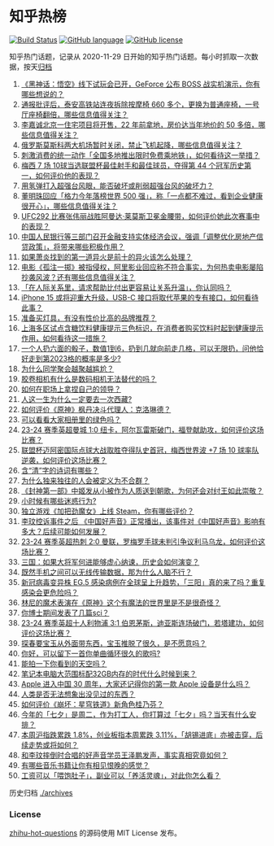 # 知乎热榜
[![Build Status](https://github.com/ToWeLong/zhihu-hot-questions/workflows/CI/badge.svg)](https://github.com/ToWeLong/zhihu-hot-questions/actions)
[![GitHub language](https://img.shields.io/badge/language-golang-orange.svg)](https://golang.org/)
[![GitHub license](https://img.shields.io/github/license/ToWeLong/zhihu-hot-questions)](https://github.com/ToWeLong/zhihu-hot-questions/blob/main/LICENSE)

知乎热门话题，记录从 2020-11-29 日开始的知乎热门话题。每小时抓取一次数据，按天[归档](./archives)

<!-- BEGIN -->

1. [《黑神话：悟空》线下试玩会已开，GeForce 公布 BOSS 战实机演示，你有哪些想说的？](https://www.zhihu.com/question/618236792)
1. [通报批评后，泰安高铁站连夜拆除按摩椅 660 多个，更换为普通座椅，一号厅座椅翻倍，哪些信息值得关注？](https://www.zhihu.com/question/618153937)
1. [李嘉诚北京一住宅项目将开售，22 年前拿地，房价达当年地价的 50 多倍，哪些信息值得关注？](https://www.zhihu.com/question/618192053)
1. [俄罗斯莫斯科两大机场暂时关闭，禁止飞机起降，哪些信息值得关注？](https://www.zhihu.com/question/618237814)
1. [刺激消费的统一动作「全国多地推出限时免费乘地铁」，如何看待这一举措？](https://www.zhihu.com/question/618238318)
1. [梅西 7 场 10球当选联盟杯最佳射手和最佳球员，夺得第 44 个冠军历史第一，如何评价他的表现？](https://www.zhihu.com/question/618248083)
1. [用氢弹打入超强台风眼，能否破坏或削弱超强台风的破坏力？](https://www.zhihu.com/question/614445157)
1. [董明珠回应「格力今年落榜世界 500 强」，称「一点都不难过，看到企业健康很开心」，哪些信息值得关注？](https://www.zhihu.com/question/618240766)
1. [UFC292 比赛张伟丽战胜阿曼达·莱莫斯卫冕金腰带，如何评价她此次赛事中的表现？](https://www.zhihu.com/question/618250850)
1. [中国人民银行等三部门召开金融支持实体经济会议，强调「调整优化房地产信贷政策」，将带来哪些积极作用？](https://www.zhihu.com/question/618257793)
1. [如果萧炎找到的第一道异火是前十的异火该怎么处理？](https://www.zhihu.com/question/538757087)
1. [电影《孤注一掷》被指侵权，阿里影业回应称不符合事实，为何热卖电影屡陷抄袭风波？还有哪些信息值得关注？](https://www.zhihu.com/question/617914571)
1. [「在人际关系里，请求帮助比付出更容易让关系升温」，你认同吗？](https://www.zhihu.com/question/617120348)
1. [iPhone 15 或将迎重大升级，USB-C 接口将取代苹果的专有接口，如何看待此事？](https://www.zhihu.com/question/618237100)
1. [准备买灯具，有没有性价比高的品牌推荐？](https://www.zhihu.com/question/340515041)
1. [上海多区试点含糖饮料健康提示三色标识，在消费者购买饮料时起到健康提示作用，如何看待这一措施？](https://www.zhihu.com/question/617918635)
1. [一个人扔六面的骰子，数值1到6，扔到几就向前走几格，可以无限扔，问他恰好走到第2023格的概率是多少?](https://www.zhihu.com/question/617875958)
1. [为什么同学聚会越聚越尴尬？](https://www.zhihu.com/question/20036820)
1. [胶卷相机有什么是数码相机无法替代的吗？](https://www.zhihu.com/question/617140596)
1. [如何在职场上拿捏自己的领导？](https://www.zhihu.com/question/598869474)
1. [人这一生为什么一定要去一次西藏?](https://www.zhihu.com/question/609178392)
1. [如何评价《原神》枫丹决斗代理人：克洛琳德？](https://www.zhihu.com/question/618235513)
1. [可以看看大家相册里的绿色吗？](https://www.zhihu.com/question/617688668)
1. [23-24 赛季英超曼城 1:0 纽卡，阿尔瓦雷斯破门，福登献助攻，如何评价这场比赛？](https://www.zhihu.com/question/618204856)
1. [联盟杯迈阿密国际点球大战取胜夺得队史首冠，梅西世界波 +7 场 10 球率队逆袭，如何评价这场比赛？](https://www.zhihu.com/question/618235969)
1. [含“清”字的诗词有哪些？](https://www.zhihu.com/question/618235471)
1. [为什么独来独往的人会被定义为不合群？](https://www.zhihu.com/question/608602377)
1. [《封神第一部》中姬发从小被作为人质送到朝歌，为何还会对纣王如此崇敬？](https://www.zhihu.com/question/612332269)
1. [小时候有哪些迷惑行为?](https://www.zhihu.com/question/424155488)
1. [独立游戏《加把劲魔女》上线 Steam，你有哪些评价？](https://www.zhihu.com/question/616780206)
1. [李玟控诉事件之后 《中国好声音》正常播出，该事件对《中国好声音》影响有多大？后续可能如何发展？](https://www.zhihu.com/question/618103379)
1. [23-24 赛季英超热刺 2:0 曼联，罗梅罗手球未判引争议利马乌龙，如何评价这场比赛？](https://www.zhihu.com/question/618199694)
1. [三国：如果大将军何进能够虚心纳谏，历史会如何演变？](https://www.zhihu.com/question/618085376)
1. [既然手机之间可以无线传输数据，那为什么人脑不行？](https://www.zhihu.com/question/617554615)
1. [新冠病毒变异株 EG.5 感染病例在全球呈上升趋势，「三阳」真的来了吗？重复感染会更危险吗？](https://www.zhihu.com/question/617749629)
1. [林尼的魔术表演在《原神》这个有魔法的世界里是不是很奇怪？](https://www.zhihu.com/question/617375940)
1. [你博士期间发表了几篇sci？](https://www.zhihu.com/question/609584104)
1. [23-24 赛季英超十人利物浦 3:1 伯恩茅斯，迪亚斯连场破门，若塔建功，如何评价这场比赛？](https://www.zhihu.com/question/618171610)
1. [探春要宝玉从外面带东西，宝玉推脱了很久，是不愿意吗？](https://www.zhihu.com/question/53923584)
1. [你好，可以留下一首你单曲循环很久的歌吗?](https://www.zhihu.com/question/613028552)
1. [能拍一下你看到的天空吗？](https://www.zhihu.com/question/612885957)
1. [笔记本电脑大范围标配32GB内存的时代什么时候到来？](https://www.zhihu.com/question/616254062)
1. [Apple 进入中国 30 周年，大家还记得你的第一款 Apple 设备是什么吗？](https://www.zhihu.com/question/617927206)
1. [人类是否无法想象出没见过的东西？](https://www.zhihu.com/question/316680205)
1. [如何评价《崩坏：星穹铁道》新角色桂乃芬？](https://www.zhihu.com/question/617810992)
1. [今年的「七夕」是周二，作为打工人，你打算过「七夕」吗？当天有什么安排？](https://www.zhihu.com/question/614288453)
1. [本周沪指跌累跌 1.8%，创业板指本周累跌 3.11%，「胡锡进底」亦被击穿，后续走势或将如何？](https://www.zhihu.com/question/617956051)
1. [和李玟摔倒时合唱的好声音学员王泽鹏发声，事实真相究竟如何？](https://www.zhihu.com/question/618231528)
1. [有哪些音乐书籍让你有相见恨晚的感觉？](https://www.zhihu.com/question/55519993)
1. [工资可以「喂饱肚子」，副业可以「养活灵魂」，对此你怎么看？](https://www.zhihu.com/question/617182537)

<!-- END -->

历史归档 [./archives](./archives)


### License
[zhihu-hot-questions](https://github.com/towelong/zhihu-hot-questions) 的源码使用 MIT License 发布。